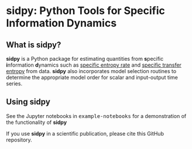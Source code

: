 sidpy: Python Tools for Specific Information Dynamics
=====================================================

What is sidpy?
---------------

<b>sidpy</b> is a Python package for estimating quantities from <b>s</b>pecific <b>i</b>nformation <b>d</b>ynamics such as [specific entropy rate](http://www.mdpi.com/1099-4300/18/5/190) and [specific transfer entropy](https://journals.aps.org/pre/abstract/10.1103/PhysRevE.96.022121) from data. <b>sidpy</b> also incorporates model selection routines to determine the appropriate model order for scalar and input-output time series.



<!--
Installation
------------

To be added later. 
-->

Using sidpy
------------

See the Jupyter notebooks in <tt>example-notebooks</tt> for a demonstration of the functionality of <b>sidpy</b>

If you use **sidpy** in a scientific publication, please cite this GitHub repository.